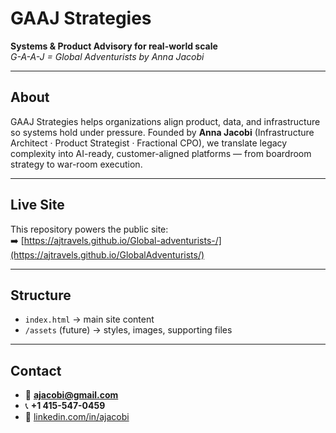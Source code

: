 # GAAJ Strategies

**Systems & Product Advisory for real-world scale**  
_G-A-A-J = Global Adventurists by Anna Jacobi_

---

## About
GAAJ Strategies helps organizations align product, data, and infrastructure so systems hold under pressure. Founded by **Anna Jacobi** (Infrastructure Architect · Product Strategist · Fractional CPO), we translate legacy complexity into AI-ready, customer-aligned platforms — from boardroom strategy to war-room execution.

---

## Live Site
This repository powers the public site:  
➡️ [https://ajtravels.github.io/Global-adventurists-/](https://ajtravels.github.io/GlobalAdventurists/)

---

## Structure
- `index.html` → main site content
- `/assets` (future) → styles, images, supporting files

---

## Contact
- 📧 **ajacobi@gmail.com**  
- 📞 **+1 415-547-0459**  
- 🔗 [linkedin.com/in/ajacobi](https://www.linkedin.com/in/ajacobi)

